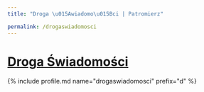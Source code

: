 ```yaml
---
title: "Droga \u015Awiadomo\u015Bci | Patromierz"

permalink: /drogaswiadomosci
---
```


# [Droga Świadomości](https://patronite.pl/drogaswiadomosci)

{% include profile.md name="drogaswiadomosci" prefix="d" %}
